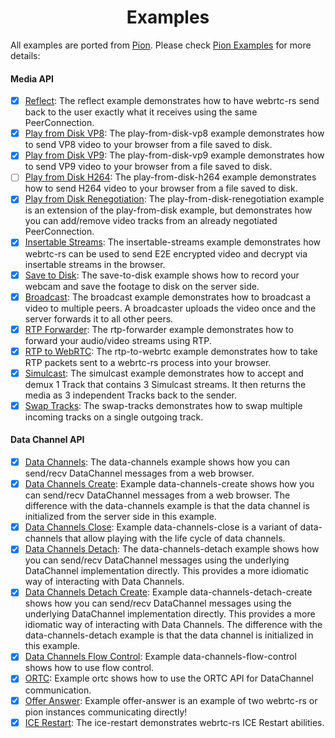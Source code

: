 <h1 align="center">
  Examples
</h1>

All examples are ported from [Pion](https://github.com/pion/webrtc/tree/master/examples#readme). Please check [Pion Examples](https://github.com/pion/webrtc/tree/master/examples#readme) for more details:

#### Media API
- [x] [Reflect](reflect): The reflect example demonstrates how to have webrtc-rs send back to the user exactly what it receives using the same PeerConnection.
- [x] [Play from Disk VP8](play-from-disk-vp8): The play-from-disk-vp8 example demonstrates how to send VP8 video to your browser from a file saved to disk.
- [x] [Play from Disk VP9](play-from-disk-vp9): The play-from-disk-vp9 example demonstrates how to send VP9 video to your browser from a file saved to disk.
- [ ] [Play from Disk H264](play-from-disk-h264): The play-from-disk-h264 example demonstrates how to send H264 video to your browser from a file saved to disk.
- [x] [Play from Disk Renegotiation](play-from-disk-renegotiation): The play-from-disk-renegotiation example is an extension of the play-from-disk example, but demonstrates how you can add/remove video tracks from an already negotiated PeerConnection.
- [x] [Insertable Streams](insertable-streams): The insertable-streams example demonstrates how webrtc-rs can be used to send E2E encrypted video and decrypt via insertable streams in the browser.
- [x] [Save to Disk](save-to-disk): The save-to-disk example shows how to record your webcam and save the footage to disk on the server side.
- [x] [Broadcast](broadcast): The broadcast example demonstrates how to broadcast a video to multiple peers. A broadcaster uploads the video once and the server forwards it to all other peers.
- [x] [RTP Forwarder](rtp-forwarder): The rtp-forwarder example demonstrates how to forward your audio/video streams using RTP.
- [x] [RTP to WebRTC](rtp-to-webrtc): The rtp-to-webrtc example demonstrates how to take RTP packets sent to a webrtc-rs process into your browser.
- [x] [Simulcast](simulcast): The simulcast example demonstrates how to accept and demux 1 Track that contains 3 Simulcast streams. It then returns the media as 3 independent Tracks back to the sender.
- [x] [Swap Tracks](swap-tracks): The swap-tracks demonstrates how to swap multiple incoming tracks on a single outgoing track.

#### Data Channel API
- [x] [Data Channels](data-channels): The data-channels example shows how you can send/recv DataChannel messages from a web browser.
- [x] [Data Channels Create](data-channels-create): Example data-channels-create shows how you can send/recv DataChannel messages from a web browser. The difference with the data-channels example is that the data channel is initialized from the server side in this example.
- [x] [Data Channels Close](data-channels-close): Example data-channels-close is a variant of data-channels that allow playing with the life cycle of data channels.
- [x] [Data Channels Detach](data-channels-detach): The data-channels-detach example shows how you can send/recv DataChannel messages using the underlying DataChannel implementation directly. This provides a more idiomatic way of interacting with Data Channels.
- [x] [Data Channels Detach Create](data-channels-detach-create): Example data-channels-detach-create shows how you can send/recv DataChannel messages using the underlying DataChannel implementation directly. This provides a more idiomatic way of interacting with Data Channels. The difference with the data-channels-detach example is that the data channel is initialized in this example.
- [x] [Data Channels Flow Control](data-channels-flow-control): Example data-channels-flow-control shows how to use flow control.
- [x] [ORTC](ortc): Example ortc shows how to use the ORTC API for DataChannel communication.
- [x] [Offer Answer](offer-answer): Example offer-answer is an example of two webrtc-rs or pion instances communicating directly!
- [x] [ICE Restart](ice-restart): The ice-restart demonstrates webrtc-rs ICE Restart abilities.
